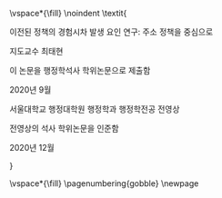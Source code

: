 <!-- This page is for an official declaration. -->


\vspace*{\fill}
\noindent
\textit{

이전된 정책의 경험시차 발생 요인 연구: 주소 정책을 중심으로

지도교수 최태현

이 논문을 행정학석사 학위논문으로 제출함

2020년 9월

서울대학교 행정대학원 행정학과 행정학전공 전영상

전영상의 석사 학위논문을 인준함

2020년 12월

}

\vspace*{\fill}
\pagenumbering{gobble}
\newpage
